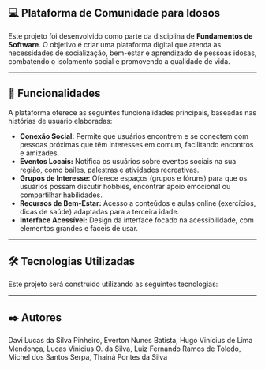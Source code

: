 ## 💻 Plataforma de Comunidade para Idosos

Este projeto foi desenvolvido como parte da disciplina de **Fundamentos de Software**. O objetivo é criar uma plataforma digital que atenda às necessidades de socialização, bem-estar e aprendizado de pessoas idosas, combatendo o isolamento social e promovendo a qualidade de vida.

-----

## 🚀 Funcionalidades

A plataforma oferece as seguintes funcionalidades principais, baseadas nas histórias de usuário elaboradas:

  * **Conexão Social:** Permite que usuários encontrem e se conectem com pessoas próximas que têm interesses em comum, facilitando encontros e amizades.
  * **Eventos Locais:** Notifica os usuários sobre eventos sociais na sua região, como bailes, palestras e atividades recreativas.
  * **Grupos de Interesse:** Oferece espaços (grupos e fóruns) para que os usuários possam discutir hobbies, encontrar apoio emocional ou compartilhar habilidades.
  * **Recursos de Bem-Estar:** Acesso a conteúdos e aulas online (exercícios, dicas de saúde) adaptadas para a terceira idade.
  * **Interface Acessível:** Design da interface focado na acessibilidade, com elementos grandes e fáceis de usar.

-----

## 🛠️ Tecnologias Utilizadas

Este projeto será construído utilizando as seguintes tecnologias:



-----

## ✒️ Autores

Davi Lucas da Silva Pinheiro,
Everton Nunes Batista,
Hugo Vinícius de Lima Mendonça,
Lucas Vinicius O. da Silva,
Luiz Fernando Ramos de Toledo,
Michel dos Santos Serpa,
Thainá Pontes da Silva
